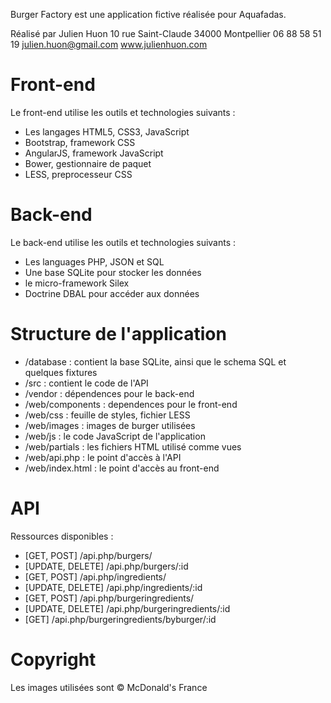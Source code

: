 Burger Factory est une application fictive réalisée pour Aquafadas.

Réalisé par Julien Huon
10 rue Saint-Claude
34000 Montpellier
06 88 58 51 19
julien.huon@gmail.com
www.julienhuon.com

Front-end
====================

Le front-end utilise les outils et technologies suivants :

* Les langages HTML5, CSS3, JavaScript
* Bootstrap, framework CSS
* AngularJS, framework JavaScript
* Bower, gestionnaire de paquet
* LESS, preprocesseur CSS

Back-end
====================

Le back-end utilise les outils et technologies suivants :

* Les languages PHP, JSON et SQL
* Une base SQLite pour stocker les données
* le micro-framework Silex
* Doctrine DBAL pour accéder aux données

Structure de l'application
====================

* /database : contient la base SQLite, ainsi que le schema SQL et quelques fixtures
* /src : contient le code de l'API
* /vendor : dépendences pour le back-end
* /web/components : dependences pour le front-end
* /web/css : feuille de styles, fichier LESS
* /web/images : images de burger utilisées
* /web/js : le code JavaScript de l'application
* /web/partials : les fichiers HTML utilisé comme vues
* /web/api.php : le point d'accès à l'API
* /web/index.html : le point d'accès au front-end

API
====================

Ressources disponibles :

* [GET, POST] /api.php/burgers/
* [UPDATE, DELETE] /api.php/burgers/:id
* [GET, POST] /api.php/ingredients/
* [UPDATE, DELETE] /api.php/ingredients/:id
* [GET, POST] /api.php/burgeringredients/
* [UPDATE, DELETE] /api.php/burgeringredients/:id
* [GET] /api.php/burgeringredients/byburger/:id

Copyright
====================

Les images utilisées sont © McDonald's France